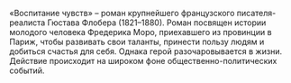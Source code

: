 <!--2016-12-24 17:26:12-->
«Воспитание чувств» – роман крупнейшего французского писателя-реалиста Гюстава Флобера (1821–1880). Роман посвящен истории молодого человека Фредерика Моро, приехавшего из провинции в Париж, чтобы развивать свои таланты, принести пользу людям и добиться счастья для себя. Однака герой разочаровывается в жизни. Действие происходит на широком фоне общественно-политических событий.